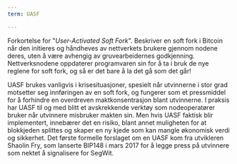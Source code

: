```yaml
---
term: UASF

---
```

Forkortelse for "*User-Activated Soft Fork*". Beskriver en soft fork i Bitcoin når den initieres og håndheves av nettverkets brukere gjennom nodene deres, uten å være avhengig av gruvearbeidernes godkjenning. Nettverksnodene oppdaterer programvaren sin for å ta i bruk de nye reglene for soft fork, og så er det bare å la det gå som det går!

UASF brukes vanligvis i krisesituasjoner, spesielt når utvinnerne i stor grad motsetter seg innføringen av en soft fork, og fungerer som et pressmiddel for å forhindre en overdreven maktkonsentrasjon blant utvinnerne. I praksis har UASF til og med blitt et avskrekkende verktøy som nodeoperatører bruker når utvinnere misbruker makten sin. Men hvis UASF faktisk blir implementert, innebærer det en risiko, blant annet muligheten for at blokkjeden splittes og skaper en ny kjede som kan mangle økonomisk verdi og sikkerhet. Det første formelle forslaget om en UASF kom fra utvikleren Shaolin Fry, som lanserte BIP148 i mars 2017 for å legge press på utvinnere som nektet å signalisere for SegWit.